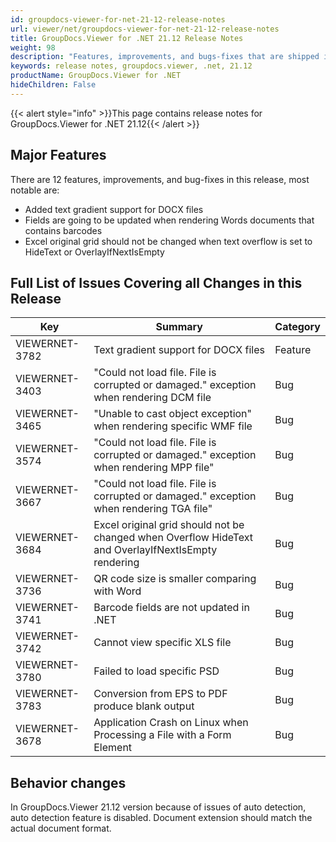 ```yaml
---
id: groupdocs-viewer-for-net-21-12-release-notes
url: viewer/net/groupdocs-viewer-for-net-21-12-release-notes
title: GroupDocs.Viewer for .NET 21.12 Release Notes
weight: 98
description: "Features, improvements, and bugs-fixes that are shipped in GroupDocs.Viewer for .NET 21.12"
keywords: release notes, groupdocs.viewer, .net, 21.12
productName: GroupDocs.Viewer for .NET
hideChildren: False
---
```

{{< alert style="info" >}}This page contains release notes for GroupDocs.Viewer for .NET 21.12{{< /alert >}}

## Major Features

There are 12 features, improvements, and bug-fixes in this release, most notable are:

* Added text gradient support for DOCX files
* Fields are going to be updated when rendering Words documents that contains barcodes
* Excel original grid should not be changed when text overflow is set to HideText or OverlayIfNextIsEmpty

## Full List of Issues Covering all Changes in this Release

| Key|Summary| Category |
| --- | --- | --- |
|VIEWERNET-3782|Text gradient support for DOCX files|Feature
|VIEWERNET-3403|"Could not load file. File is corrupted or damaged." exception when rendering DCM file|Bug|
|VIEWERNET-3465|"Unable to cast object exception" when rendering specific WMF file|Bug|
|VIEWERNET-3574|"Could not load file. File is corrupted or damaged." exception when rendering MPP file"|Bug|
|VIEWERNET-3667|"Could not load file. File is corrupted or damaged." exception when rendering TGA file"|Bug|
|VIEWERNET-3684|Excel original grid should not be changed when Overflow HideText and OverlayIfNextIsEmpty rendering|Bug|
|VIEWERNET-3736|QR code size is smaller comparing with Word|Bug|
|VIEWERNET-3741|Barcode fields are not updated in .NET|Bug|
|VIEWERNET-3742|Cannot view specific XLS file|Bug|
|VIEWERNET-3780|Failed to load specific PSD|Bug|
|VIEWERNET-3783|Conversion from EPS to PDF produce blank output|Bug|
|VIEWERNET-3678|Application Crash on Linux when Processing a File with a Form Element|Bug|

## Behavior changes

In GroupDocs.Viewer 21.12 version because of issues of auto detection, auto detection feature is disabled.
Document extension should match the actual document format.
